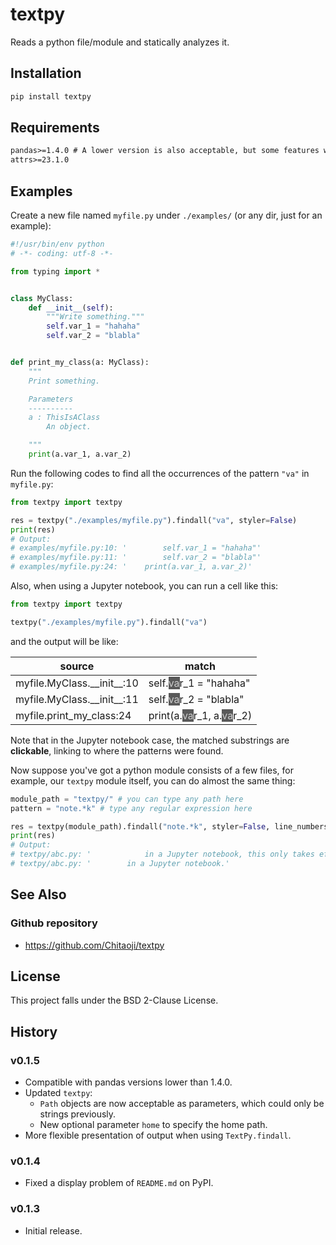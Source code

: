 # textpy
Reads a python file/module and statically analyzes it.

## Installation

```sh
pip install textpy
```

## Requirements
```txt
pandas>=1.4.0 # A lower version is also acceptable, but some features will be invalid
attrs>=23.1.0
```

## Examples
Create a new file named `myfile.py` under `./examples/` (or any dir, just for an example):

```py
#!/usr/bin/env python
# -*- coding: utf-8 -*-

from typing import *


class MyClass:
    def __init__(self):
        """Write something."""
        self.var_1 = "hahaha"
        self.var_2 = "blabla"


def print_my_class(a: MyClass):
    """
    Print something.

    Parameters
    ----------
    a : ThisIsAClass
        An object.

    """
    print(a.var_1, a.var_2)
```

Run the following codes to find all the occurrences of the pattern `"va"` in `myfile.py`:

```py
from textpy import textpy

res = textpy("./examples/myfile.py").findall("va", styler=False)
print(res)
# Output:
# examples/myfile.py:10: '        self.var_1 = "hahaha"'
# examples/myfile.py:11: '        self.var_2 = "blabla"'
# examples/myfile.py:24: '    print(a.var_1, a.var_2)'
```

Also, when using a Jupyter notebook, you can run a cell like this:

```py
from textpy import textpy

textpy("./examples/myfile.py").findall("va")
```

and the output will be like:

<table id="T_eb71c">
  <thead>
    <tr>
      <th id="T_eb71c_level0_col0" class="col_heading level0 col0">source</th>
      <th id="T_eb71c_level0_col1" class="col_heading level0 col1">match</th>
    </tr>
  </thead>
  <tbody>
    <tr>
      <td id="T_eb71c_row0_col0" class="data row0 col0"><a href='examples/myfile.py'
          style='text-decoration:none;color:inherit'>myfile</a>.<a href='examples/myfile.py'
          style='text-decoration:none;color:inherit'>MyClass</a>.<a href='examples/myfile.py'
          style='text-decoration:none;color:inherit'>__init__</a>:<a href='examples/myfile.py'
          style='text-decoration:none;color:inherit'>10</a></td>
      <td id="T_eb71c_row0_col1" class="data row0 col1"> self.<a href='examples/myfile.py'
          style='text-decoration:none;color:#cccccc;background-color:#595959'>va</a>r_1 = "hahaha"</td>
    </tr>
    <tr>
      <td id="T_eb71c_row1_col0" class="data row1 col0"><a href='examples/myfile.py'
          style='text-decoration:none;color:inherit'>myfile</a>.<a href='examples/myfile.py'
          style='text-decoration:none;color:inherit'>MyClass</a>.<a href='examples/myfile.py'
          style='text-decoration:none;color:inherit'>__init__</a>:<a href='examples/myfile.py'
          style='text-decoration:none;color:inherit'>11</a></td>
      <td id="T_eb71c_row1_col1" class="data row1 col1"> self.<a href='examples/myfile.py'
          style='text-decoration:none;color:#cccccc;background-color:#595959'>va</a>r_2 = "blabla"</td>
    </tr>
    <tr>
      <td id="T_eb71c_row2_col0" class="data row2 col0"><a href='examples/myfile.py'
          style='text-decoration:none;color:inherit'>myfile</a>.<a href='examples/myfile.py'
          style='text-decoration:none;color:inherit'>print_my_class</a>:<a href='examples/myfile.py'
          style='text-decoration:none;color:inherit'>24</a></td>
      <td id="T_eb71c_row2_col1" class="data row2 col1"> print(a.<a href='examples/myfile.py'
          style='text-decoration:none;color:#cccccc;background-color:#595959'>va</a>r_1, a.<a href='examples/myfile.py'
          style='text-decoration:none;color:#cccccc;background-color:#595959'>va</a>r_2)</td>
    </tr>
  </tbody>
</table>

Note that in the Jupyter notebook case, the matched substrings are **clickable**, linking to where the patterns were found.

Now suppose you've got a python module consists of a few files, for example, our `textpy` module itself, you can do almost the same thing:

```py
module_path = "textpy/" # you can type any path here
pattern = "note.*k" # type any regular expression here

res = textpy(module_path).findall("note.*k", styler=False, line_numbers=False)
print(res)
# Output:
# textpy/abc.py: '            in a Jupyter notebook, this only takes effect when'
# textpy/abc.py: '        in a Jupyter notebook.'
```

## See Also
### Github repository
* https://github.com/Chitaoji/textpy

## License
This project falls under the BSD 2-Clause License.

## History

### v0.1.5
* Compatible with pandas versions lower than 1.4.0.
* Updated `textpy`:
  * `Path` objects are now acceptable as parameters, which could only be strings previously.
  * New optional parameter `home` to specify the home path.
* More flexible presentation of output when using `TextPy.findall`.

### v0.1.4
* Fixed a display problem of `README.md` on PyPI.

### v0.1.3
* Initial release.
